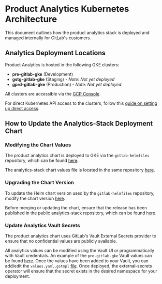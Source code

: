 <!--
**Table of Contents**

[TOC]
Service: product_analytics
-->

# Product Analytics Kubernetes Architecture

This document outlines how the product analytics stack is deployed and managed internally for GitLab's customers.

## Analytics Deployment Locations

Product Analytics is hosted in the following GKE clusters:

- **pre-gitlab-gke** (Development)
- **gstg-gitlab-gke** (Staging) - *Note: Not yet deployed*
- **gprd-gitlab-gke** (Production) - *Note: Not yet deployed*

All clusters are accessible via the [GCP Console](https://console.cloud.google.com).

For direct Kubernetes API access to the clusters, follow this [guide on setting up direct access](https://gitlab.com/gitlab-com/runbooks/-/blob/master/docs/kube/k8s-oncall-setup.md#kubernetes-api-access).

## How to Update the Analytics-Stack Deployment Chart

### Modifying the Chart Values

The product analytics chart is deployed to GKE via the `gitlab-helmfiles` repository, which can be found [here](https://gitlab.com/gitlab-com/gl-infra/k8s-workloads/gitlab-helmfiles).

The analytics-stack chart values file is located in the same repository [here](https://gitlab.com/gitlab-com/gl-infra/k8s-workloads/gitlab-helmfiles/-/tree/master/releases/analytics?ref_type=heads).

### Upgrading the Chart Version

To update the Helm chart version used by the `gitlab-helmfiles` repository, modify the chart version [here](https://gitlab.com/gitlab-com/gl-infra/k8s-workloads/gitlab-helmfiles/-/blob/master/bases/environments/pre.yaml?ref_type=heads#L12).

Before merging or updating the chart, ensure that the release has been published in the public analytics-stack repository, which can be found [here](https://gitlab.com/gitlab-org/analytics-section/product-analytics/helm-charts/-/releases).

### Update Analytics Vault Secrets

The product analytics chart uses GitLab's Vault External Secrets provider to ensure that no confidential values are publicly available.

All analytics values can be modified using the Vault UI or programmatically with Vault credentials. An example of the `pre-gitlab-gke` Vault values can be found [here](https://vault.gitlab.net/ui/vault/secrets/k8s/kv/list/pre-gitlab-gke/analytics/). Once the values have been added to your Vault, you can add/edit the `values.yaml.gotmpl` [file](https://gitlab.com/gitlab-com/gl-infra/k8s-workloads/gitlab-helmfiles/-/blob/master/releases/analytics/values-secrets/values.yaml.gotmpl?ref_type=heads). Once deployed, the external-secrets operator will ensure that the secret exists in the desired namespace for your deployment.
